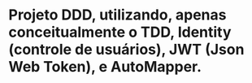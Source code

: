 # Projeto DDD, utilizando, apenas conceitualmente o TDD, Identity (controle de usuários), JWT (Json Web Token), e AutoMapper.